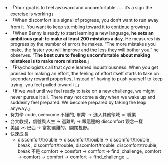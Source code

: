 - 「Your goal is to feel awkward and uncomfortable . . . it’s a sign the exercise is working」
- 「When discomfort is a signal of progress, you don’t want to run away from it. You want to keep stumbling toward it to continue growing」
- 「When Benny is ready to start learning a new language, **he sets an ambitious goal: to make at least 200 mistakes a day**. He measures his progress by the number of errors he makes. “The more mistakes you make, the faster you will improve and the less they will bother you,” he observes. “**The best cure to feeling uncomfortable about making mistakes is to make more mistakes**.」
- 「Psychologists call that cycle learned industriousness. When you get praised for making an effort, the feeling of effort itself starts to take on secondary reward properties. Instead of having to push yourself to keep trying, you feel pulled toward it.」
- 「If we wait until we feel ready to take on a new challenge, we might never pursue it all. There may not come a day when we wake up and suddenly feel prepared. We become prepared by taking the leap anyway.」
- 努力學 code, overcome 不懂的, 畢業! → 進入其他領域 or 職業
- 台大教授，信號與人生 → 選難的 → 跟這邊的 discomfort 觀念一樣
- 美國 vs 巴西 → 當初選難的，開闊視野。
- 快速成長
	- discomfort/trouble -> discomfort/trouble -> discomfort/trouble , break , discomfort/trouble, discomfort/trouble, discomfort/trouble, break 不是 comfort -> comfort -> comfort -> find_challenge, comfort -> comfort -> comfort -> comfort -> find_challenge ...